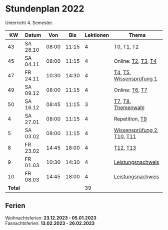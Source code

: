 # Stundenplan 2022

Unterricht 4. Semester.

| KW        | Datum    | Von   | Bis   | Lektionen | Thema                                                                               |
| --------- | -------- | ----- | ----- | --------- | ----------------------------------------------------------------------------------- |
| 43        | SA 28.10 | 08:00 | 11:15 | 4         | [T0](topic-0/README.md), [T1](topic-1/README.md), [T2](topic-2/README.md)           |
| 45        | SA 04.11 | 08:00 | 11:15 | 4         | Online: [T2](topic-2/README.md), [T3](topic-3/README.md), [T4](topic-4/README.md)   |
| 47        | FR 24.11 | 10:30 | 14:30 | 4         | [T4](topic-4/README.md), [T5](topic-5/README.md), [Wissensprüfung 1](exam1.md)      |
| 49        | SA 09.12 | 08:00 | 11:15 | 4         | Online: [T6](topic-6/README.md), [T7](topic-7/README.md)                            |
| 50        | SA 16.12 | 08:45 | 11:15 | 3         | [T7](topic-7/README.md), [T8](topic-8/README.md), [Themenwahl](exam3.md#Themenwahl) |
| 4         | SA 27.01 | 08:00 | 11:15 | 4         | Repetition, [T9](topic-9/README.md)                                                 |
| 5         | SA 03.02 | 08:00 | 11:15 | 4         | [Wissensprüfung 2](exam2.md), [T10](topic-10/README.md), [T11](topic-11/README.md)                                |
| 8         | FR 23.02 | 14:45 | 18:00 | 4         | [T12](topic-12/README.md), [T13](topic-13/README.md)                                |
| 9         | FR 01.03 | 10:30 | 14:30 | 4         | [Leistungsnachweis](exam.md#leistungsnachweis)        |
| 10        | FR 08.03 | 14:45 | 18:00 | 4         | [Leistungsnachweis](exam.md#leistungsnachweis)                                      |
| **Total** |          |       |       | 39        |                                                                                     |
<!-- TBLFM: @>$5=sum(@I..@-1) -->

## Ferien

Weihnachtsferien: **23.12.2023 - 05.01.2023**\
Fasnachtsferien: **13.02.2023 - 26.02.2023**
